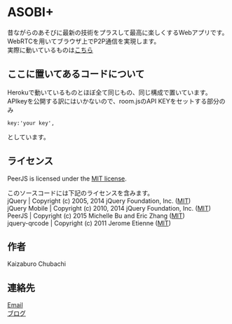 ASOBI+
====
昔ながらのあそびに最新の技術をプラスして最高に楽しくするWebアプリです。  
WebRTCを用いてブラウザ上でP2P通信を実現します。  
実際に動いているものは[こちら](http://asobi.herokuapp.com/)  

ここに置いてあるコードについて
----
Herokuで動いているものとほぼ全て同じもの、同じ構成で置いています。  
APIkeyを公開する訳にはいかないので、room.jsのAPI KEYをセットする部分のみ  
```
key:'your key',
```
としています。  

ライセンス
----
PeerJS is licensed under the [MIT license](LICENSE.md).  

このソースコードには下記のライセンスを含みます。  
jQuery | Copyright (c) 2005, 2014 jQuery Foundation, Inc.  ([MIT](https://github.com/jquery/jquery/blob/master/LICENSE.txt))  
jQuery Mobile | Copyright (c) 2010, 2014 jQuery Foundation, Inc.  ([MIT](https://github.com/jquery/jquery-mobile/blob/master/LICENSE.txt))  
PeerJS | Copyright (c) 2015 Michelle Bu and Eric Zhang ([MIT](https://github.com/peers/peerjs/blob/master/LICENSE))  
jquery-qrcode | Copyright (c) 2011 Jerome Etienne ([MIT](https://github.com/jeromeetienne/jquery-qrcode/blob/master/MIT-LICENSE.txt))  

作者
----
Kaizaburo Chubachi

連絡先
----
[Email](https://github.com/tanksuzuki)  
[ブログ](https://zaburo-ch.github.io/)  
